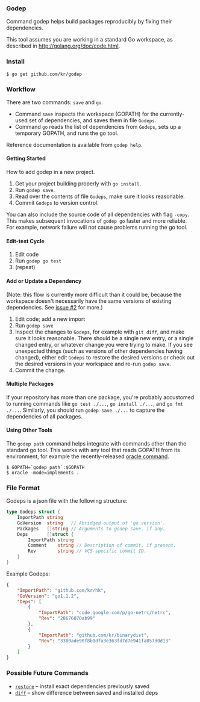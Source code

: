 ### Godep

Command godep helps build packages reproducibly by fixing their dependencies.

This tool assumes you are working in a standard Go workspace,
as described in http://golang.org/doc/code.html.

### Install

    $ go get github.com/kr/godep

### Workflow

There are two commands: `save` and `go`.

- Command `save` inspects the workspace (GOPATH) for the currently-used
set of dependencies, and saves them in file `Godeps`.
- Command `go` reads the list of dependencies from `Godeps`,
sets up a temporary GOPATH, and runs the go tool.

Reference documentation is available from `godep help`.

#### Getting Started

How to add godep in a new project.

1. Get your project building properly with `go install`.
2. Run `godep save`.
3. Read over the contents of file `Godeps`, make sure it looks reasonable.
4. Commit `Godeps` to version control.

You can also include the source code of all dependencies with flag `-copy`.
This makes subsequent invocations of `godep go` faster and more reliable.
For example, network failure will not cause problems running the go tool.

#### Edit-test Cycle

1. Edit code
2. Run `godep go test`
3. (repeat)

#### Add or Update a Dependency

(Note: this flow is currently more difficult than it could
be, because the workspace doesn't necessarily have the same
versions of existing dependencies. See [issue #2](https://github.com/kr/godep/issues/2) for more.)

1. Edit code; add a new import
2. Run `godep save`
3. Inspect the changes to `Godeps`, for example with `git diff`,
and make sure it looks reasonable.
There should be a single new entry, or a single changed entry,
or whatever change you were trying to make. If you see unexpected
things (such as versions of other dependencies having changed),
either edit `Godeps` to restore the desired versions or check out
the desired versions in your workspace and re-run `godep save`.
4. Commit the change.

#### Multiple Packages

If your repository has more than one package, you're probably
accustomed to running commands like `go test ./...`,
`go install ./...`, and `go fmt ./...`.
Similarly, you should run `godep save ./...` to capture the
dependencies of all packages.

#### Using Other Tools

The `godep path` command helps integrate with commands other
than the standard go tool. This works with any tool that reads
GOPATH from its environment, for example the recently-released
[oracle command](http://godoc.org/code.google.com/p/go.tools/cmd/oracle).

	$ GOPATH=`godep path`:$GOPATH
	$ oracle -mode=implements .

### File Format

Godeps is a json file with the following structure:

```go
type Godeps struct {
	ImportPath string
	GoVersion  string   // Abridged output of 'go version'.
	Packages   []string // Arguments to godep save, if any.
	Deps       []struct {
		ImportPath string
		Comment    string // Description of commit, if present.
		Rev        string // VCS-specific commit ID.
	}
}
```

Example Godeps:

```json
{
	"ImportPath": "github.com/kr/hk",
	"GoVersion": "go1.1.2",
	"Deps": [
		{
			"ImportPath": "code.google.com/p/go-netrc/netrc",
			"Rev": "28676070ab99"
		},
		{
			"ImportPath": "github.com/kr/binarydist",
			"Rev": "3380ade90f8b0dfa3e363fd7d7e941fa857d0d13"
		}
	]
}
```

### Possible Future Commands

- [`restore`](https://github.com/kr/godep/issues/2) – install exact dependencies previously saved
- [`diff`](https://github.com/kr/godep/issues/1) – show difference between saved and installed deps
